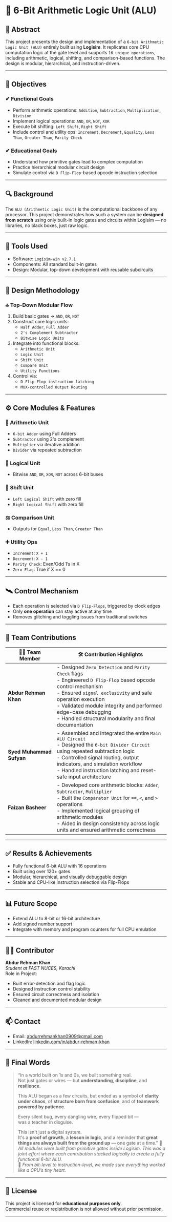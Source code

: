 # 🧠 6-Bit Arithmetic Logic Unit (ALU)

## 📌 Abstract

This project presents the design and implementation of a `6-bit Arithmetic Logic Unit (ALU)` entirely built using **Logisim**. It replicates core CPU computation logic at the gate level and supports `16 unique operations`, including arithmetic, logical, shifting, and comparison-based functions. The design is modular, hierarchical, and instruction-driven.

---

## 🎯 Objectives

### ✔ Functional Goals

* Perform arithmetic operations: `Addition`, `Subtraction`, `Multiplication`, `Division`
* Implement logical operations: `AND`, `OR`, `NOT`, `XOR`
* Execute bit shifting: `Left Shift`, `Right Shift`
* Include control and utility ops: `Increment`, `Decrement`, `Equality`, `Less Than`, `Greater Than`, `Parity Check`

### ✔ Educational Goals

* Understand how primitive gates lead to complex computation
* Practice hierarchical modular circuit design
* Simulate control via `D Flip-Flop`-based opcode instruction selection

---

## 🔍 Background

The `ALU (Arithmetic Logic Unit)` is the computational backbone of any processor. This project demonstrates how such a system can be **designed from scratch** using only built-in logic gates and circuits within Logisim — no libraries, no black boxes, just raw logic.

---

## 🧰 Tools Used

* Software: `Logisim-win v2.7.1`
* Components: All standard built-in gates
* Design: Modular, top-down development with reusable subcircuits

---

## 🧩 Design Methodology

### 🔝 Top-Down Modular Flow

1. Build basic gates → `AND`, `OR`, `NOT`
2. Construct core logic units:
   * `Half Adder`, `Full Adder`
   * `2's Complement Subtractor`
   * `Bitwise Logic Units`
3. Integrate into functional blocks:
   * `Arithmetic Unit`
   * `Logic Unit`
   * `Shift Unit`
   * `Compare Unit`
   * `Utility Functions`
4. Control via:
   * `D Flip-Flop instruction latching`
   * `MUX-controlled Output Routing`

---

## ⚙️ Core Modules & Features

### 🔢 Arithmetic Unit
* `6-bit Adder` using Full Adders
* `Subtractor` using 2's complement
* `Multiplier` via iterative addition
* `Divider` via repeated subtraction

### 🧪 Logical Unit
* Bitwise `AND`, `OR`, `XOR`, `NOT` across 6-bit buses

### 🔁 Shift Unit
* `Left Logical Shift` with zero fill
* `Right Logical Shift` with zero fill

### ⚖ Comparison Unit
* Outputs for `Equal`, `Less Than`, `Greater Than`

### ➕ Utility Ops
* `Increment`: `X + 1`
* `Decrement`: `X - 1`
* `Parity Check`: Even/Odd 1’s in X
* `Zero Flag`: True if X == 0

---

## 🛰️ Control Mechanism

* Each operation is selected via `D Flip-Flops`, triggered by clock edges
* Only **one operation** can stay active at any time
* Removes glitching and toggling issues from traditional switches

---
## 👥 Team Contributions

| 👨‍💻 **Team Member**         | 🛠️ **Contribution Highlights**                                                                                                 |
|----------------------------|----------------------------------------------------------------------------------------------------------------------------------|
| **Abdur Rehman Khan**      | - Designed `Zero Detection` and `Parity Check` flags <br> - Engineered `D Flip-Flop` based opcode control mechanism <br> - Ensured `signal exclusivity` and safe operation execution <br> - Validated module integrity and performed edge-case debugging <br> - Handled structural modularity and final documentation |
| **Syed Muhammad Sufyan**   | - Assembled and integrated the entire `Main ALU Circuit` <br> - Designed the `6-bit Divider Circuit` using repeated subtraction logic <br> - Controlled signal routing, output indicators, and simulation workflow <br> - Handled instruction latching and reset-safe input architecture |
| **Faizan Basheer**         | - Developed core arithmetic blocks: `Adder`, `Subtractor`, `Multiplier` <br> - Built the `Comparator Unit` for `==`, `<`, and `>` operations <br> - Implemented logical grouping of arithmetic modules <br> - Aided in design consistency across logic units and ensured arithmetic correctness |

---

## ✅ Results & Achievements

* Fully functional 6-bit ALU with 16 operations
* Built using over 120+ gates
* Modular, hierarchical, and visually debuggable design
* Stable and CPU-like instruction selection via Flip-Flops

---

## 📊 Future Scope

* Extend ALU to 8-bit or 16-bit architecture
* Add signed number support
* Integrate with memory and program counters for full CPU emulation

---

## 🙋‍♂️ Contributor

**Abdur Rehman Khan**  
*Student at FAST NUCES, Karachi*  
Role in Project:
* Built error-detection and flag logic  
* Designed instruction control stability  
* Ensured circuit correctness and isolation  
* Cleaned and documented modular design

---

## 📫 Contact

* Email: abdurrehmankhan0909@gmail.com  
* LinkedIn: [linkedin.com/in/abdur-rehman-khan](https://linkedin.com/in/abdur-rehman-khan)

---

## 💬 Final Words

> “In a world built on 1s and 0s, we built something real.  
> Not just gates or wires — but **understanding**, **discipline**, and **resilience**.  
>  
> This ALU began as a few circuits, but ended as a symbol of **clarity under chaos**, of **structure born from confusion**, and of **teamwork powered by patience**.  
>  
> Every silent bug, every dangling wire, every flipped bit —  
> was a teacher in disguise.  
>  
> This isn't just a digital system.  
> It's a **proof of growth**, a **lesson in logic**, and a reminder that **great things are always built from the ground up** — one gate at a time.”
> 🧠 *All modules were built from primitive gates inside Logisim. This was a joint effort where each contribution stacked logically to create a fully functional 6-bit ALU.*  
> 💪 *From bit-level to instruction-level, we made sure everything worked like a CPU’s tiny heart.*
---

## 📜 License

This project is licensed for **educational purposes only**.  
Commercial reuse or redistribution is not allowed without prior permission.

---

